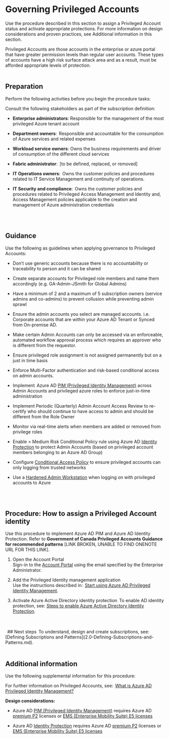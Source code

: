 # Governing Privileged Accounts 

Use the procedure described in this section to assign a Privileged Account status and activate appropriate protections. For more information on design considerations and proven practices, see Additional information in this section.  


Privileged Accounts are those accounts in the enterprise or azure portal that have greater permission levels than regular user accounts. These types of accounts have a high risk surface attack area and as a result, must be afforded appropriate levels of protection.  
<br />
<br />

## Preparation  
Perform the following activities before you begin the procedure tasks:  

Consult the following stakeholders as part of the subscription definition:  

- **Enterprise administrators**: Responsible for the management of the most privileged Azure tenant account   
  
- **Department owners**:  Responsible and accountable for the consumption of Azure services and related expenses   
  
- **Workload service owners**: Owns the business requirements and driver of consumption of the different cloud services   
  
- **Fabric administrator**:  [to be defined, replaced, or removed]   
  
- **IT Operations owners**:  Owns the customer policies and procedures related to IT Service Management and continuity of operations.   
  
 - **IT Security and compliance**:  Owns the customer policies and procedures related to Privileged Access Management and Identity and, Access Management policies applicable to the creation and management of Azure administration credentials   
<br />
<br />

## Guidance   
Use the following as guidelines when applying governance to Privileged Accounts:  

  - Don’t use generic accounts because there is no accountability or traceability to person and it can be shared 
  
  - Create separate accounts for Privileged role members and name them accordingly (e.g. GA-Admin-JSmith for Global Admins)  
  - Have a minimum of 2 and a maximum of 5 subscription owners (service admins and co-admins) to prevent collusion while preventing admin 
  sprawl  
  - Ensure the admin accounts you select are managed accounts. i.e. Corporate accounts that are within your Azure AD Tenant or Synced from On-premise AD.  
  - Make certain Admin Accounts can only be accessed via an enforceable, automated workflow approval process which requires an approver who 
  is different from the requestor.  
  - Ensure privileged role assignment is not assigned permanently but on a just in time basis  
  - Enforce Multi-Factor authentication and risk-based conditional access on admin accounts.  
  - Implement  Azure AD [PIM (Privileged Identity Management)](https://docs.microsoft.com/en-us/azure/active-directory/active-directory-privileged-identity-management-configure) across Admin Accounts and privileged azure roles to enforce just-in-time 
  administration  
  - Implement Periodic (Quarterly) Admin Account Access Review to re-certify who should continue to have access to admin and should be different from the Role Owner  
  - Monitor via real-time alerts when members are added or removed from privilege roles   
  - Enable > Medium Risk Conditional Policy rule using Azure AD [Identity Protection](https://docs.microsoft.com/en-us/azure/active-directory/active-directory-identityprotection-enable)  to protect Admin Accounts (based on privileged account members belonging to an Azure AD Group)  
  - Configure [Conditional Access Policy](https://docs.microsoft.com/en-us/azure/active-directory/active-directory-conditional-access-locations) to ensure privileged accounts can only logging from trusted networks  
  - Use a [Hardened Admin Workstation](https://docs.microsoft.com/en-us/azure/security/azure-security-management#client-configuration) when logging on with privileged accounts to Azure  
<br />
<br />

## Procedure: How to assign a Privileged Account identity  
Use this procedure to implement Azure AD PIM and Azure AD Identity Protection. Refer to **Government of Canada Privileged Accounts Guidance for recommended patterns** [LINK BROKEN, UNABLE TO FIND ONENOTE URL FOR THIS LINK].  

1. Open the Account Portal  
   Sign-in to the [Account Portal]((https://account.azure.com)) using the email specified by the Enterprise Administrator.  

2. Add the Privileged Identity management application  
   Use the instructions described in:  [Start using Azure AD Privileged Identity Management](https://docs.microsoft.com/en-us/azure/active-directory/active-directory-privileged-identity-management-getting-started).  

3. Activate Azure Active Directory identity protection  
   To enable AD identity protection, see: [Steps to enable Azure Active Directory Identity Protection](https://docs.microsoft.com/en-us/azure/active-directory/active-directory-identityprotection-enable).  
<br />
<br />  
 
## Next steps  
To understand, design and create subscriptions, see:  [Defining Subscriptions and Patterns](2.0-Defining-Subscriptions-and-Patterns.md).  
<br />
<br />

## Additional information  
Use the following supplemental information for this procedure:  

For further information on Privileged Accounts, see:  [What is Azure AD Privileged Identity Management?](https://docs.microsoft.com/en-us/azure/active-directory/active-directory-privileged-identity-management-configure)  

**Design considerations:**  
- Azure AD [PIM (Privileged Identity Management)](https://docs.microsoft.com/en-us/azure/active-directory/active-directory-privileged-identity-management-configure) requires Azure AD [premium P2](https://azure.microsoft.com/en-us/services/active-directory/) licenses or [EMS (Enterprise Mobility Suite) E5 licenses](https://www.microsoft.com/en-ca/cloud-platform/enterprise-mobility-security-pricing)   


- Azure AD [Identity Protection](https://docs.microsoft.com/en-us/azure/active-directory/active-directory-identityprotection-enable) requires Azure AD [premium P2](https://azure.microsoft.com/en-us/services/active-directory/) licenses or [EMS (Enterprise Mobility Suite) E5 licenses](https://www.microsoft.com/en-ca/cloud-platform/enterprise-mobility-security-pricing)   






  
